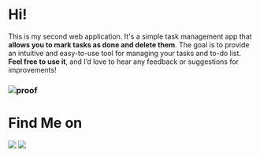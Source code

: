 # Hi!

This is my second web application. It's a simple task management app that **allows you to mark tasks as done and delete them**.
The goal is to provide an intuitive and easy-to-use tool for managing your tasks and to-do list.
**Feel free to use it**, and I’d love to hear any feedback or suggestions for improvements!

### ![proof](https://github.com/user-attachments/assets/2a149fce-d9ee-4862-b20d-b7702d64f7f1)

# Find Me on
<a href="https://linktr.ee/Mass4cre_P0int" target="_blank"><img src="https://img.shields.io/badge/Socials-grey?style=for-the-badge&logo=linktree"></a>
<a href="https://github.com/ruaorj" target="_blank"><img src="https://img.shields.io/badge/Github-blue?style=for-the-badge&logo=github"></a>
